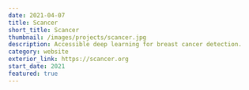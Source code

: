 ```yaml
---
date: 2021-04-07
title: Scancer
short_title: Scancer
thumbnail: /images/projects/scancer.jpg
description: Accessible deep learning for breast cancer detection.
category: website
exterior_link: https://scancer.org
start_date: 2021
featured: true
---
```

